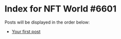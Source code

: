 # Index for NFT World #6601
Posts will be displayed in the order below:

- [Your first post](./001-first.md)


